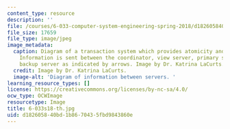 ```yaml
---
content_type: resource
description: ''
file: /courses/6-033-computer-system-engineering-spring-2018/d182605840bd1b8670435fbd9843860e_6-033s18-th.jpg
file_size: 17659
file_type: image/jpeg
image_metadata:
  caption: Diagram of a transaction system which provides atomicity and isolation.
    Information is sent between the coordinator, view server, primary server, and
    backup server as indicated by arrows. Image by Dr. Katrina LaCurts.
  credit: Image by Dr. Katrina LaCurts.
  image-alt: 'Diagram of information between servers. '
learning_resource_types: []
license: https://creativecommons.org/licenses/by-nc-sa/4.0/
ocw_type: OCWImage
resourcetype: Image
title: 6-033s18-th.jpg
uid: d1826058-40bd-1b86-7043-5fbd9843860e
---
```

